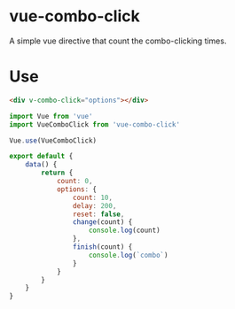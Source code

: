 # vue-combo-click
A simple vue directive that count the combo-clicking times.

# Use
``` html
<div v-combo-click="options"></div>
```

``` javascript
import Vue from 'vue'
import VueComboClick from 'vue-combo-click'

Vue.use(VueComboClick)

export default {
    data() {
        return {
            count: 0,
            options: {
                count: 10,
                delay: 200,
                reset: false,
                change(count) {
                    console.log(count)
                },
                finish(count) {
                    console.log(`combo`)
                }
            }
        }
    }
}
```